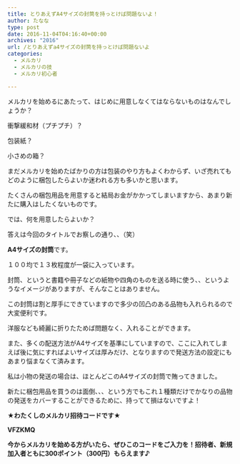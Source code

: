 ```yaml
---
title: とりあえずA4サイズの封筒を持っとけば問題ないよ！
author: たなな
type: post
date: 2016-11-04T04:16:40+00:00
archives: "2016"
url: /とりあえずa4サイズの封筒を持っとけば問題ないよ
categories:
  - メルカリ
  - メルカリの技
  - メルカリ初心者

---
```

メルカリを始めるにあたって、はじめに用意しなくてはならないものはなんでしょうか？

衝撃緩和材（プチプチ）？

包装紙？

小さめの箱？

まだメルカリを始めたばかりの方は包装のやり方もよくわからず、いざ売れてもどのように梱包したらよいか迷われる方も多いかと思います。

たくさんの梱包用品を用意すると結局お金がかかってしまいますから、あまり新たに購入はしたくないものです。

では、何を用意したらよいか？

答えは今回のタイトルでお察しの通り、、（笑）

**A4サイズの封筒**です。

１００均で１３枚程度が一袋に入っています。

封筒、というと書籍や冊子などの紙物や四角のものを送る時に使う、、というようなイメージがありますが、そんなことはありません。

この封筒は割と厚手にできていますので多少の凹凸のある品物も入れられるので大変便利です。

洋服なども綺麗に折りたためば問題なく、入れることができます。

また、多くの配送方法がA4サイズを基準にしていますので、ここに入れてしまえば後に気にすればよいサイズは厚みだけ、となりますので発送方法の設定にもあまり悩まなくて済みます。

私は小物の発送の場合は、ほとんどこのA4サイズの封筒で賄ってきました。

新たに梱包用品を買うのは面倒、、、という方でもこれ１種類だけでかなりの品物の発送をカバーすることができるために、持ってて損はないですよ！

**★わたくしのメルカリ招待コードです★**

**VFZKMQ**

**今からメルカリを始める方がいたら、ぜひこのコードをご入力を！招待者、新規加入者ともに300ポイント（300円）もらえます♪**

&nbsp;

&nbsp;